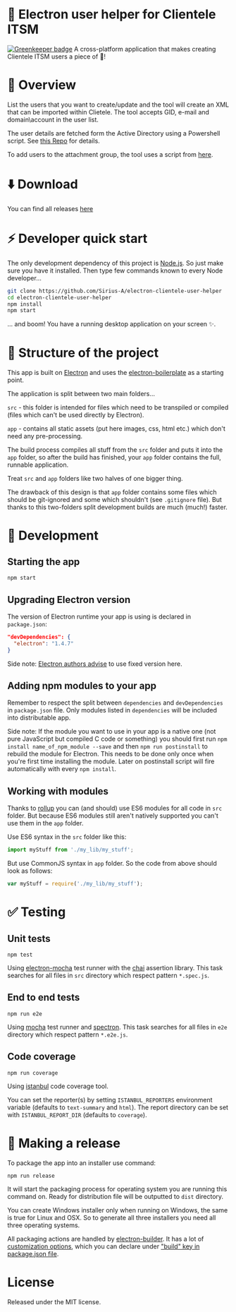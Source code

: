 :busts_in_silhouette: Electron user helper for Clientele ITSM
=======================================

[![Greenkeeper badge](https://badges.greenkeeper.io/Sirius-A/electron-clientele-user-helper.svg)](https://greenkeeper.io/)
A cross-platform application that makes creating Clientele ITSM users a piece of :cake:!
# :page_facing_up: Overview
List the users that you want to create/update and the tool will create an XML that can be imported within Clietele.
The tool  accepts GID, e-mail and domain\\account in the user list.

The user details are fetched form the Active Directory using a Powershell script. See [this Repo](https://code.siemens.com/GS-IT-BT/ps-ADUser-export-XML) for details.

To add users to the attachment group, the tool uses a script from [here](https://code.siemens.com/GS-IT-BT/ps-serverLocaleGrroup-manager).

# :arrow_down: Download
You can find all releases [here](NO_RELEASES_YET)

# :zap: Developer quick start
The only development dependency of this project is [Node.js](https://nodejs.org). So just make sure you have it installed.
Then type few commands known to every Node developer...
~~~bash
git clone https://github.com/Sirius-A/electron-clientele-user-helper
cd electron-clientele-user-helper
npm install
npm start
~~~
... and boom! You have a running desktop application on your screen :sparkles:.

# :memo: Structure of the project
This app is built on [Electron](http://electron.atom.io/) and uses the [electron-boilerplate](https://github.com/szwacz/electron-boilerplate) as a starting point.

The application is split between two main folders...

`src` - this folder is intended for files which need to be transpiled or compiled (files which can't be used directly by Electron).

`app` - contains all static assets (put here images, css, html etc.) which don't need any pre-processing.

The build process compiles all stuff from the `src` folder and puts it into the `app` folder, so after the build has finished, your `app` folder contains the full, runnable application.

Treat `src` and `app` folders like two halves of one bigger thing.

The drawback of this design is that `app` folder contains some files which should be git-ignored and some which shouldn't (see `.gitignore` file). But thanks to this two-folders split development builds are much (much!) faster.

# :wrench: Development

## Starting the app

```
npm start
```

## Upgrading Electron version

The version of Electron runtime your app is using is declared in `package.json`:
```json
"devDependencies": {
  "electron": "1.4.7"
}
```
Side note: [Electron authors advise](http://electron.atom.io/docs/tutorial/electron-versioning/) to use fixed version here.

## Adding npm modules to your app

Remember to respect the split between `dependencies` and `devDependencies` in `package.json` file. Only modules listed in `dependencies` will be included into distributable app.

Side note: If the module you want to use in your app is a native one (not pure JavaScript but compiled C code or something) you should first  run `npm install name_of_npm_module --save` and then `npm run postinstall` to rebuild the module for Electron. This needs to be done only once when you're first time installing the module. Later on postinstall script will fire automatically with every `npm install`.

## Working with modules

Thanks to [rollup](https://github.com/rollup/rollup) you can (and should) use ES6 modules for all code in `src` folder. But because ES6 modules still aren't natively supported you can't use them in the `app` folder.

Use ES6 syntax in the `src` folder like this:
```js
import myStuff from './my_lib/my_stuff';
```

But use CommonJS syntax in `app` folder. So the code from above should look as follows:
```js
var myStuff = require('./my_lib/my_stuff');
```

# :white_check_mark: Testing

## Unit tests

```
npm test
```

Using [electron-mocha](https://github.com/jprichardson/electron-mocha) test runner with the [chai](http://chaijs.com/api/assert/) assertion library. This task searches for all files in `src` directory which respect pattern `*.spec.js`.

## End to end tests

```
npm run e2e
```

Using [mocha](https://mochajs.org/) test runner and [spectron](http://electron.atom.io/spectron/). This task searches for all files in `e2e` directory which respect pattern `*.e2e.js`.

## Code coverage

```
npm run coverage
```

Using [istanbul](http://gotwarlost.github.io/istanbul/) code coverage tool.

You can set the reporter(s) by setting `ISTANBUL_REPORTERS` environment variable (defaults to `text-summary` and `html`). The report directory can be set with `ISTANBUL_REPORT_DIR` (defaults to `coverage`).

# :rocket: Making a release

To package the app into an installer use command:
```
npm run release
```

It will start the packaging process for operating system you are running this command on. Ready for distribution file will be outputted to `dist` directory.

You can create Windows installer only when running on Windows, the same is true for Linux and OSX. So to generate all three installers you need all three operating systems.

All packaging actions are handled by [electron-builder](https://github.com/electron-userland/electron-builder). It has a lot of [customization options](https://github.com/electron-userland/electron-builder/wiki/Options), which you can declare under ["build" key in package.json file](https://github.com/szwacz/electron-boilerplate/blob/master/package.json#L2).

# License

Released under the MIT license.
